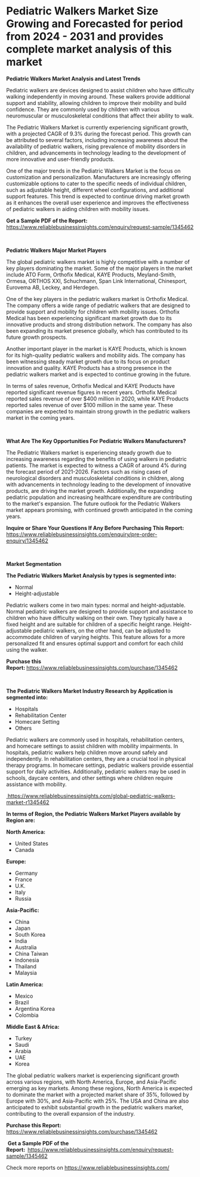 <p><h1>Pediatric Walkers Market Size Growing and Forecasted for period from 2024 - 2031 and provides complete market analysis of this market</h1></p><p><strong>Pediatric Walkers Market Analysis and Latest Trends</strong></p>
<p><p>Pediatric walkers are devices designed to assist children who have difficulty walking independently in moving around. These walkers provide additional support and stability, allowing children to improve their mobility and build confidence. They are commonly used by children with various neuromuscular or musculoskeletal conditions that affect their ability to walk.</p><p>The Pediatric Walkers Market is currently experiencing significant growth, with a projected CAGR of 9.3% during the forecast period. This growth can be attributed to several factors, including increasing awareness about the availability of pediatric walkers, rising prevalence of mobility disorders in children, and advancements in technology leading to the development of more innovative and user-friendly products.</p><p>One of the major trends in the Pediatric Walkers Market is the focus on customization and personalization. Manufacturers are increasingly offering customizable options to cater to the specific needs of individual children, such as adjustable height, different wheel configurations, and additional support features. This trend is expected to continue driving market growth as it enhances the overall user experience and improves the effectiveness of pediatric walkers in aiding children with mobility issues.</p></p>
<p><strong>Get a Sample PDF of the Report:&nbsp;</strong> <a href="https://www.reliablebusinessinsights.com/enquiry/request-sample/1345462">https://www.reliablebusinessinsights.com/enquiry/request-sample/1345462</a></p>
<p>&nbsp;</p>
<p><strong>Pediatric Walkers Major Market Players</strong></p>
<p><p>The global pediatric walkers market is highly competitive with a number of key players dominating the market. Some of the major players in the market include ATO Form, Orthofix Medical, KAYE Products, Meyland-Smith, Ormesa, ORTHOS XXI, Schuchmann, Span Link International, Chinesport, Eurovema AB, Leckey, and Herdegen.</p><p>One of the key players in the pediatric walkers market is Orthofix Medical. The company offers a wide range of pediatric walkers that are designed to provide support and mobility for children with mobility issues. Orthofix Medical has been experiencing significant market growth due to its innovative products and strong distribution network. The company has also been expanding its market presence globally, which has contributed to its future growth prospects.</p><p>Another important player in the market is KAYE Products, which is known for its high-quality pediatric walkers and mobility aids. The company has been witnessing steady market growth due to its focus on product innovation and quality. KAYE Products has a strong presence in the pediatric walkers market and is expected to continue growing in the future.</p><p>In terms of sales revenue, Orthofix Medical and KAYE Products have reported significant revenue figures in recent years. Orthofix Medical reported sales revenue of over $400 million in 2020, while KAYE Products reported sales revenue of over $100 million in the same year. These companies are expected to maintain strong growth in the pediatric walkers market in the coming years.</p></p>
<p>&nbsp;</p>
<p><strong>What Are The Key Opportunities For Pediatric Walkers Manufacturers?</strong></p>
<p><p>The Pediatric Walkers market is experiencing steady growth due to increasing awareness regarding the benefits of using walkers in pediatric patients. The market is expected to witness a CAGR of around 4% during the forecast period of 2021-2026. Factors such as rising cases of neurological disorders and musculoskeletal conditions in children, along with advancements in technology leading to the development of innovative products, are driving the market growth. Additionally, the expanding pediatric population and increasing healthcare expenditure are contributing to the market's expansion. The future outlook for the Pediatric Walkers market appears promising, with continued growth anticipated in the coming years.</p></p>
<p><strong>Inquire or Share Your Questions If Any Before Purchasing This Report:</strong> <a href="https://www.reliablebusinessinsights.com/enquiry/pre-order-enquiry/1345462">https://www.reliablebusinessinsights.com/enquiry/pre-order-enquiry/1345462</a></p>
<p>&nbsp;</p>
<p><strong>Market Segmentation</strong></p>
<p><strong>The Pediatric Walkers Market Analysis by types is segmented into:</strong></p>
<p><ul><li>Normal</li><li>Height-adjustable</li></ul></p>
<p><p>Pediatric walkers come in two main types: normal and height-adjustable. Normal pediatric walkers are designed to provide support and assistance to children who have difficulty walking on their own. They typically have a fixed height and are suitable for children of a specific height range. Height-adjustable pediatric walkers, on the other hand, can be adjusted to accommodate children of varying heights. This feature allows for a more personalized fit and ensures optimal support and comfort for each child using the walker.</p></p>
<p><strong>Purchase this Report:&nbsp;</strong><a href="https://www.reliablebusinessinsights.com/purchase/1345462">https://www.reliablebusinessinsights.com/purchase/1345462</a></p>
<p>&nbsp;</p>
<p><strong>The Pediatric Walkers Market Industry Research by Application is segmented into:</strong></p>
<p><ul><li>Hospitals</li><li>Rehabilitation Center</li><li>Homecare Setting</li><li>Others</li></ul></p>
<p><p>Pediatric walkers are commonly used in hospitals, rehabilitation centers, and homecare settings to assist children with mobility impairments. In hospitals, pediatric walkers help children move around safely and independently. In rehabilitation centers, they are a crucial tool in physical therapy programs. In homecare settings, pediatric walkers provide essential support for daily activities. Additionally, pediatric walkers may be used in schools, daycare centers, and other settings where children require assistance with mobility.</p></p>
<p><a href="https://www.reliablebusinessinsights.com/global-pediatric-walkers-market-r1345462">&nbsp;https://www.reliablebusinessinsights.com/global-pediatric-walkers-market-r1345462</a></p>
<p><strong>In terms of Region, the Pediatric Walkers Market Players available by Region are:</strong></p>
<p>
    <p> <strong> North America: </strong>
        <ul>
            <li>United States</li>
            <li>Canada</li>
        </ul>
        </p> 
    <p> <strong> Europe: </strong>
        <ul>
            <li>Germany</li>
            <li>France</li>
            <li>U.K.</li>
            <li>Italy</li>
            <li>Russia</li>
        </ul>
        </p> 
    <p> <strong> Asia-Pacific: </strong>
        <ul>
            <li>China</li>
            <li>Japan</li>
            <li>South Korea</li>
            <li>India</li>
            <li>Australia</li>
            <li>China Taiwan</li>
            <li>Indonesia</li>
            <li>Thailand</li>
            <li>Malaysia</li>
        </ul>
        </p> 
    <p> <strong> Latin America: </strong>
        <ul>
            <li>Mexico</li>
            <li>Brazil</li>
            <li>Argentina Korea</li>
            <li>Colombia</li>
        </ul>
        </p> 
    <p> <strong> Middle East & Africa: </strong>
        <ul>
            <li>Turkey</li>
            <li>Saudi</li>
            <li>Arabia</li>
            <li>UAE</li>
            <li>Korea</li>
        </ul>
    </p>
    </p>
<p><p>The global pediatric walkers market is experiencing significant growth across various regions, with North America, Europe, and Asia-Pacific emerging as key markets. Among these regions, North America is expected to dominate the market with a projected market share of 35%, followed by Europe with 30%, and Asia-Pacific with 25%. The USA and China are also anticipated to exhibit substantial growth in the pediatric walkers market, contributing to the overall expansion of the industry.</p></p>
<p><strong>Purchase this Report: </strong><a href="https://www.reliablebusinessinsights.com/purchase/1345462">https://www.reliablebusinessinsights.com/purchase/1345462</a></p>
<p>&nbsp;<strong>Get a Sample PDF of the Report:&nbsp;&nbsp;</strong><a href="https://www.reliablebusinessinsights.com/enquiry/request-sample/1345462">https://www.reliablebusinessinsights.com/enquiry/request-sample/1345462</a></p>
<p><strong></strong></p>
<p>Check more reports on <a href="https://www.reliablebusinessinsights.com/">https://www.reliablebusinessinsights.com/</a></p>